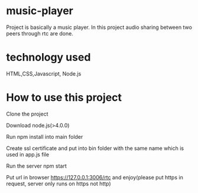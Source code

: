 # music-player

Project is basically a music player. In this project audio sharing between two peers through rtc are done.

# technology used

HTML,CSS,Javascript, Node.js

# How to use this project

Clone the project

Download node.js(>4.0.0)

Run npm install into main folder

Create ssl certificate and put into bin folder with the same name which is used in app.js file

Run the server npm start

Put url in browser https://127.0.0.1:3006/rtc and enjoy(please put https in request, server only runs on https not http)

